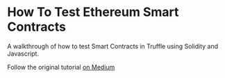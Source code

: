 # How To Test Ethereum Smart Contracts

A walkthrough of how to test Smart Contracts in Truffle using Solidity and Javascript.

Follow the original tutorial [on Medium](https://medium.com/better-programming/how-to-test-ethereum-smart-contracts-35abc8fa199d)
